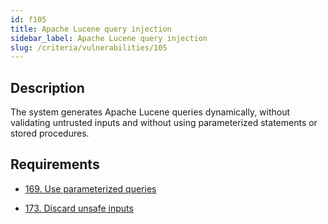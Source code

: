 ```yaml
---
id: f105
title: Apache Lucene query injection
sidebar_label: Apache Lucene query injection
slug: /criteria/vulnerabilities/105
---
```


## Description

The system generates Apache Lucene queries dynamically,
without validating untrusted inputs
and without using parameterized statements or stored procedures.

## Requirements

- [169. Use parameterized queries](/criteria/requirements/source/169)

- [173. Discard unsafe inputs](/criteria/requirements/source/173)
